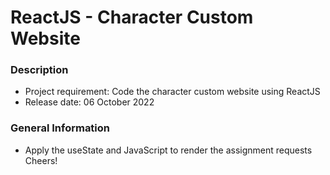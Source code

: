 # ReactJS - Character Custom Website

### Description
- Project requirement: Code the character custom website using ReactJS
- Release date: 06 October 2022

### General Information
- Apply the useState and JavaScript to render the assignment requests
Cheers!
